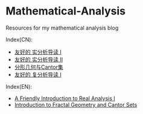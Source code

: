 # Mathematical-Analysis
Resources for my mathematical analysis blog

Index(CN):
+ [友好的 实分析导读 I](http://www.makiror.xyz/pdf/011.pdf)
+ [友好的 实分析导读 II](http://www.makiror.xyz/pdf/014.pdf)
+ [分形几何与Cantor集](http://www.makiror.xyz/pdf/012.pdf)
+ [友好的 复分析导读 I](http://www.makiror.xyz/pdf/017.pdf)

Index(EN):
+ [A Friendly Introduction to Real Analysis I](http://www.makiror.xyz/pdf/015.pdf)
+ [Introduction to Fractal Geometry and Cantor Sets](http://www.makiror.xyz/pdf/016.pdf)
